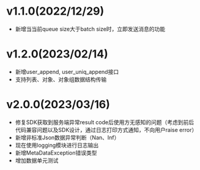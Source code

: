 # v1.1.0(2022/12/29)
- 新增当当前queue size大于batch size时，立即发送消息的功能

# v1.2.0(2023/02/14)
- 新增user_append, user_uniq_append接口
- 支持列表、对象、对象组数据结构传输

# v2.0.0(2023/03/16)
- 修复SDK获取到服务端异常result code后使用方无感知的问题（考虑到前后代码兼容问题以及SDK设计，通过日志打印方式通知，不向用户raise error）
- 新增非标准Json数据异常判断（Nan、Inf）
- 现在使用logging模块进行日志输出
- 新增MetaDataException错误类型
- 增加数据单元测试